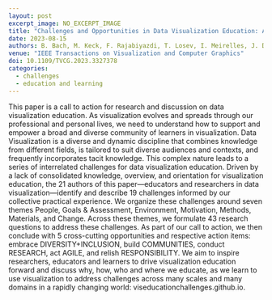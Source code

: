 ```yaml
---
layout: post
excerpt_image: NO_EXCERPT_IMAGE
title: "Challenges and Opportunities in Data Visualization Education: A Call to Action"
date: 2023-08-15
authors: B. Bach, M. Keck, F. Rajabiyazdi, T. Losev, I. Meirelles, J. Dykes, R. Laramee, M. AlKadi, C. Stoiber, S. Huron, C. Perin, L. Morais, W. Aigner, D. Kosminsky, M. Boucher, S. Knudsen, A. Manataki, J. Aerts, U. Hinrichs, J. C. Roberts & S. Carpendale
venue: "IEEE Transactions on Visualization and Computer Graphics"
doi: 10.1109/TVCG.2023.3327378
categories:
  - challenges
  - education and learning
---
```

This paper is a call to action for research and discussion on data visualization education. As visualization evolves and spreads through our professional and personal lives, we need to understand how to support and empower a broad and diverse community of learners in visualization. Data Visualization is a diverse and dynamic discipline that combines knowledge from different fields, is tailored to suit diverse audiences and contexts, and frequently incorporates tacit knowledge. This complex nature leads to a series of interrelated challenges for data visualization education. Driven by a lack of consolidated knowledge, overview, and orientation for visualization education, the 21 authors of this paper—educators and researchers in data visualization—identify and describe 19 challenges informed by our collective practical experience. We organize these challenges around seven themes People, Goals & Assessment, Environment, Motivation, Methods, Materials, and Change. Across these themes, we formulate 43 research questions to address these challenges. As part of our call to action, we then conclude with 5 cross-cutting opportunities and respective action items: embrace DIVERSITY+INCLUSION, build COMMUNITIES, conduct RESEARCH, act AGILE, and relish RESPONSIBILITY. We aim to inspire researchers, educators and learners to drive visualization education forward and discuss why, how, who and where we educate, as we learn to use visualization to address challenges across many scales and many domains in a rapidly changing world: viseducationchallenges.github.io.
